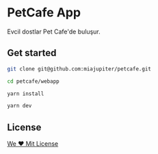 # PetCafe App

Evcil dostlar Pet Cafe'de buluşur.

## Get started

```bash
git clone git@github.com:miajupiter/petcafe.git

cd petcafe/webapp

yarn install

yarn dev
```

## License

[We ❤️ Mit License](./LICENSE)

